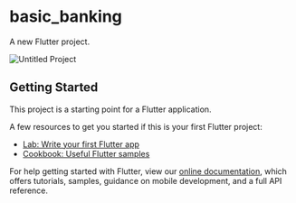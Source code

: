 # basic_banking

A new Flutter project.

![Untitled Project](https://user-images.githubusercontent.com/45487306/164372770-6cead66c-da5c-49d4-9e97-5c47abed034c.gif)


## Getting Started

This project is a starting point for a Flutter application.

A few resources to get you started if this is your first Flutter project:

- [Lab: Write your first Flutter app](https://flutter.dev/docs/get-started/codelab)
- [Cookbook: Useful Flutter samples](https://flutter.dev/docs/cookbook)

For help getting started with Flutter, view our
[online documentation](https://flutter.dev/docs), which offers tutorials,
samples, guidance on mobile development, and a full API reference.
